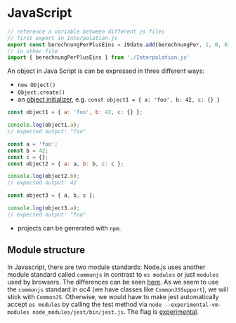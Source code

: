 # JavaScript

```javascript
// reference a variable between different js files
// first export in Interpolation.js
export const berechnungPerPlusEins = i9date.add(berechnungPer, 1, 0, 0)
// in other file
import { berechnungPerPlusEins } from './Interpolation.js'
```

An object in Java Script is can be expressed in three different ways:

- `new Object()`
- `Object.create()`
- an [object initializer](https://developer.mozilla.org/en-US/docs/Web/JavaScript/Reference/Operators/Object_initializer?retiredLocale=de), e.g. `const object1 = { a: 'foo', b: 42, c: {} }`

```javascript
const object1 = { a: 'foo', b: 42, c: {} };

console.log(object1.a);
// expected output: "foo"

const a = 'foo';
const b = 42;
const c = {};
const object2 = { a: a, b: b, c: c };

console.log(object2.b);
// expected output: 42

const object3 = { a, b, c };

console.log(object3.a);
// expected output: "foo"
```

- projects can be generated with `npm`.

## Module structure

In Javascript, there are two module standards: Node.js uses another module standard called `commonjs` in contrast to `es modules` or just `modules` used by browsers. The differences can be seen [here](https://nodejs.org/api/esm.html#esm_differences_between_es_modules_and_commonjs). As we seem to use the `commonjs` standard in oc4 (we have classes like `CommonJSSupport`), we will stick with `CommonJS`. Otherwise, we would have to make jest automatically accept `es modules` by calling the test method via `node --experimental-vm-modules node_modules/jest/bin/jest.js`. The flag is [experimental](https://jestjs.io/docs/ecmascript-modules).
